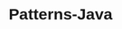 # Patterns-Java

<html lang="en">
<head>
    <meta charset="UTF-8">
    <title>Java-Patterns</title>
    <style>
        body {
            font-family: Arial, sans-serif;
            text-align: center;
        }
        
        p {
            font-size: 16px;
            margin: 30px 0;
            line-height: 1.5;
        }
        
        strong {
            font-size: 20px;
            color: #333;
        }
        
        .repo-name {
            color: #1e90ff;
        }
        
        .pattern-designs {
            color: #ffa500;
        }
        
        .java-loops {
            color: #228b22;
        }
        
        .java-beginners {
            color: #ff69b4;
        }
        
        .coding-skills {
            color: #ff1493;
        }
    </style>
</head>
<body>
    <p>
        <strong class="repo-name">Patterns-java</strong> is a repository dedicated to showcasing various pattern programs implemented using <span class="java-loops">Java loops</span>. Here you will find different <span class="pattern-designs">pattern designs</span> like pyramids, stars, and more, all created using Java's control structures like for, while and do-while loops.
      </p>
      
      <p>
        These pattern programs not only demonstrate the use of loops but also help you to understand how to manipulate characters and spaces in the console. The clear and concise code will make it easier for you to understand the logic behind each pattern and help you learn to create your own patterns with ease.
      </p>
      
      <p>
        This repository is perfect for <span class="java-beginners">Java beginners</span> and students who want to enhance their programming skills by solving pattern problems. The well-commented code makes it a great resource for anyone looking to improve their <span class="coding-skills">coding skills</span> and become an expert in pattern design.
      </p>
      
      <p>
        Whether you're a beginner or an experienced Java developer, this repository is a must-have for anyone looking to improve their coding skills and become an expert in pattern design.
      </p>
</body>
</html>
